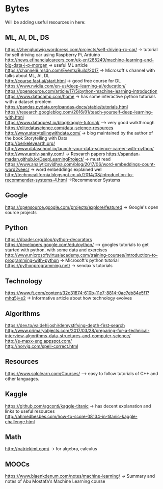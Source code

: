 # Bytes  
Will be adding useful resources in here:  
## ML, AI, DL, DS  
https://zhengludwig.wordpress.com/projects/self-driving-rc-car/ -> tutorial for self driving car using Raspberry Pi, Arduino  
http://news.efinancialcareers.com/uk-en/285249/machine-learning-and-big-data-j-p-morgan -> useful ML article  
https://channel9.msdn.com/Events/Build/2017 -> Microsoft's channel with talks about ML, AI, DL  
http://course.fast.ai/start.html -> good free course for DL  
https://www.nvidia.com/en-us/deep-learning-ai/education/  
https://opensource.com/article/17/5/python-machine-learning-introduction  
https://www.datacamp.com/home -> has some interactive python tutorials with a dataset problem  
https://pandas.pydata.org/pandas-docs/stable/tutorials.html  
https://research.googleblog.com/2016/01/teach-yourself-deep-learning-with.html  
https://www.dataquest.io/blog/kaggle-tutorial/ --> very good walkthrough  
https://elitedatascience.com/data-science-resources  
http://www.storytellingwithdata.com/  -> blog maintained by the author of the book Storytelling with Data  
http://berkeleyearth.org/  
http://www.dataschool.io/launch-your-data-science-career-with-python/  
http://www.arxiv-sanity.com/  -> Research papers
https://spandan-madan.github.io/DeepLearningProject/ -> must read  
https://www.analyticsvidhya.com/blog/2017/06/word-embeddings-count-word2veec/ -> word embeddings explained well  
http://technocalifornia.blogspot.co.uk/2014/08/introduction-to-recommender-systems-4.html  ->Recommender Systems


## Google  
https://opensource.google.com/projects/explore/featured -> Google's open source projects  

## Python  
https://dbader.org/blog/python-decorators  
https://developers.google.com/edu/python/ --> googles tutorials to get started with python, with some data and exercises  
http://www.microsoftvirtualacademy.com/training-courses/introduction-to-programming-with-python -> Microsoft's python tutorial  
https://pythonprogramming.net/ -> sendax's tutorials  

## Technology  
https://www.ft.com/content/32c31874-610b-11e7-8814-0ac7eb84e5f1?mhq5j=e2 -> Informative article about how technology evolves   

## Algorithms  
https://dev.to/vaidehijoshi/demystifying-depth-first-search  
http://www.primaryobjects.com/2017/03/28/preparing-for-a-technical-interview-algorithms-data-structures-and-computer-science/  
http://e-maxx-eng.appspot.com/  
http://norvig.com/spell-correct.html  
 

## Resources
https://www.sololearn.com/Courses/ --> easy to follow tutorials of C++ and other languages.  

## Kaggle
https://github.com/agconti/kaggle-titanic -> has decent explanation and links to useful resources  
http://ahmedbesbes.com/how-to-score-08134-in-titanic-kaggle-challenge.html  

## Math
http://patrickjmt.com/ -> for algebra, calculus

## MOOCs
https://www.blaenkdenum.com/notes/machine-learning/ -> Summary and notes of Abu Mostafa's Machine Learning course
 

 
 




